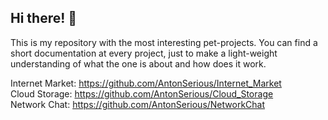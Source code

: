## Hi there! 👋

This is my repository with the most interesting pet-projects.
You can find a short documentation at every project, just to make a light-weight understanding of what the one is about and how does it work.

Internet Market: https://github.com/AntonSerious/Internet_Market  
Cloud Storage: https://github.com/AntonSerious/Cloud_Storage  
Network Chat: https://github.com/AntonSerious/NetworkChat  
<!--
**AntonSerious/AntonSerious** is a ✨ _special_ ✨ repository because its `README.md` (this file) appears on your GitHub profile.

Here are some ideas to get you started:

- 🔭 I’m currently working on ...
- 🌱 I’m currently learning ...
- 👯 I’m looking to collaborate on ...
- 🤔 I’m looking for help with ...
- 💬 Ask me about ...
- 📫 How to reach me: ...
- 😄 Pronouns: ...
- ⚡ Fun fact: ...
-->
